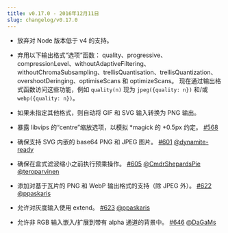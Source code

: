 ```yaml
---
title: v0.17.0 - 2016年12月11日
slug: changelog/v0.17.0
---
```


* 放弃对 Node 版本低于 v4 的支持。

* 弃用以下输出格式“选项”函数：
    quality、progressive、compressionLevel、withoutAdaptiveFiltering、
    withoutChromaSubsampling、trellisQuantisation、trellisQuantization、
    overshootDeringing、optimiseScans 和 optimizeScans。
  现在通过输出格式函数访问这些功能，例如 `quality(n)` 现为 `jpeg({quality: n})` 和/或 `webp({quality: n})`。

* 如果未指定其他格式，则自动将 GIF 和 SVG 输入转换为 PNG 输出。

* 暴露 libvips 的“centre”缩放选项，以模拟 *magick 的 +0.5px 约定。
  [#568](https://github.com/lovell/sharp/issues/568)

* 确保支持 SVG 内嵌的 base64 PNG 和 JPEG 图片。
  [#601](https://github.com/lovell/sharp/issues/601)
  [@dynamite-ready](https://github.com/dynamite-ready)

* 确保在盒式滤波缩小之前执行预乘操作。
  [#605](https://github.com/lovell/sharp/issues/605)
  [@CmdrShepardsPie](https://github.com/CmdrShepardsPie)
  [@teroparvinen](https://github.com/teroparvinen)

* 添加对基于瓦片的 PNG 和 WebP 输出格式的支持（除 JPEG 外）。
  [#622](https://github.com/lovell/sharp/pull/622)
  [@ppaskaris](https://github.com/ppaskaris)

* 允许对灰度输入使用 extend。
  [#623](https://github.com/lovell/sharp/pull/623)
  [@ppaskaris](https://github.com/ppaskaris)

* 允许非 RGB 输入嵌入/扩展到带有 alpha 通道的背景中。
  [#646](https://github.com/lovell/sharp/issues/646)
  [@DaGaMs](https://github.com/DaGaMs)